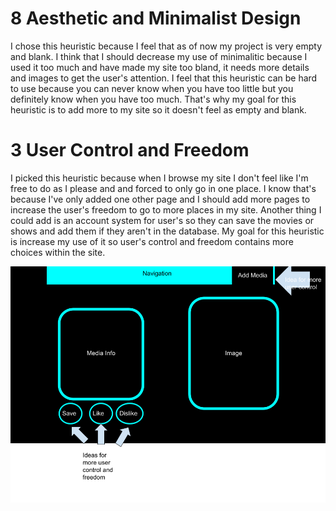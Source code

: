# 8 Aesthetic and Minimalist Design

I chose this heuristic because I feel that as of now my project is very empty and blank. 
I think that I should decrease my use of minimalitic because I used it too much and have made my site too bland, it needs more details and images to get the user's attention.
I feel that this heuristic can be hard to use because you can never know when you have too little but you definitely know when you have too much. 
That's why my goal for this heuristic is to add more to my site so it doesn't feel as empty and blank.

# 3 User Control and Freedom

I picked this heuristic because when I browse my site I don't feel like I'm free to do as I please and and forced to only go in one place.
I know that's because I've only added one other page and I should add more pages to increase the user's freedom to go to more places in my site.
Another thing I could add is an account system for user's so they can save the movies or shows and add them if they aren't in the database.
My goal for this heuristic is increase my use of it so user's control and freedom contains more choices within the site.

![Sample page with added design changes](/docs/usercontrolfreedomsketch.png)
